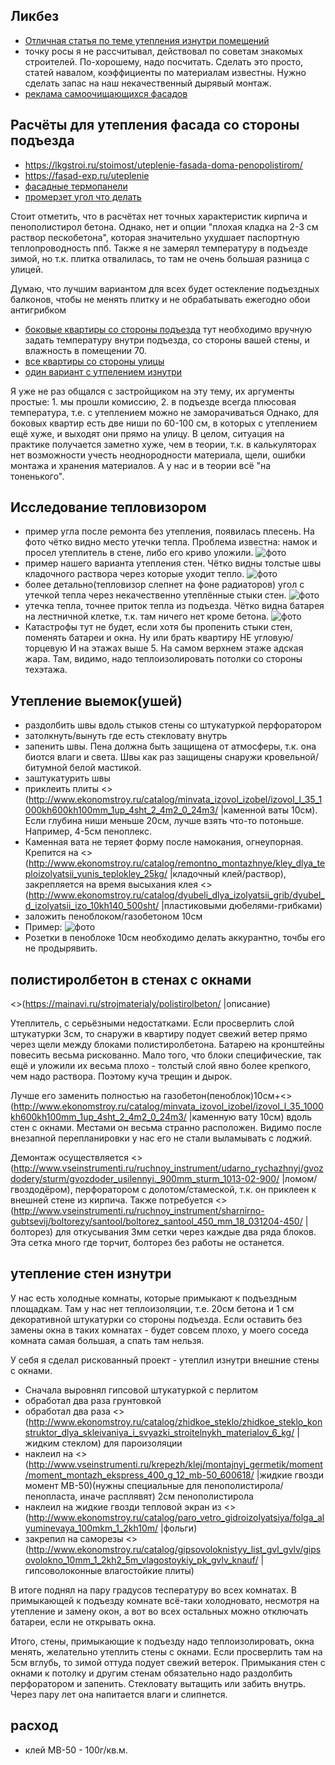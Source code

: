 ## Ликбез

  * [Отличная статья по теме утепления изнутри помещений](http://www.builderclub.com/statia/utepleniye-sten-iznutri-kak-pravilno-uteplit-steny-iznutri)
  * точку росы я не рассчитывал, действовал по советам знакомых строителей. По-хорошему, надо посчитать. Сделать это просто, статей навалом, коэффициенты по материалам известны. Нужно сделать запас на наш некачественный дырявый монтаж.
  * [реклама самоочищающихся фасадов](https://www.youtube.com/watch?v=gZGjbb0vfdQ)

## Расчёты для утепления фасада со стороны подъезда

 * https://lkgstroi.ru/stoimost/uteplenie-fasada-doma-penopolistirom/
 * https://fasad-exp.ru/uteplenie
 * [фасадные термопанели](https://fasad-exp.ru/uteplenie/fasadnye-termopaneli-dlya-naruzhnoj-otdelki-doma.html)
 * [промерзет угол что делать](https://fasad-exp.ru/uteplenie/promerzaet-ugol-v-dome-chto-delat-sposoby-resheniya.html)

Стоит отметить, что в расчётах нет точных характеристик кирпича и пенополистирол бетона. Однако, нет и опции "плохая кладка на 2-3 см раствор пескобетона", которая значительно ухудшает паспортную теплопроводность ппб. Также я не замерял температуру в подъезде зимой, но т.к. плитка отвалилась, то там не очень большая разница с улицей.

Думаю, что лучшим вариантом для всех будет остекление подъездных балконов, чтобы не менять плитку и не обрабатывать ежегодно обои антигрибком

* [боковые квартиры со стороны подъезда](https://www.smartcalc.ru/thermocalc?&gp=229&rt=0&ct=0&os=0&ti=24&to=5&hi=70&ho=85&ld0=300&le0=1&lt0=0&mm0=156&ld1=2000&le1=1&lt1=0&mm1=4&ld2=200&le2=1&lt2=0&mm2=596) тут необходимо вручную задать температуру внутри подъезда, со стороны вашей стены, и влажность в помещении 70.
* [все квартиры со стороны улицы](https://www.smartcalc.ru/thermocalc?&gp=212&rt=0&ct=0&os=0&ti=20&to=-10&hi=55&ho=85&ld0=200&le0=1&lt0=0&mm0=156&ld1=200&le1=1&lt1=0&mm1=149&ld2=2000&le2=1&lt2=0&mm2=99&ld3=500&le3=1&lt3=0&mm3=165)
* [один вариант с утпелением изнутри](https://www.smartcalc.ru/thermocalc?&gp=212&rt=0&ct=0&os=0&ti=20&to=-10&hi=55&ho=85&ld0=100&le0=1&lt0=0&mm0=619&ld1=1&le1=1&lt1=0&mm1=427&ld2=200&le2=1&lt2=0&mm2=592&ld3=200&le3=1&lt3=0&mm3=156&ld4=200&le4=1&lt4=0&mm4=149&ld5=2000&le5=1&lt5=0&mm5=99&ld6=500&le6=1&lt6=0&mm6=165)

Я уже не раз общался с застройщиком на эту тему, их аргументы простые: 1. мы прошли комиссию, 2. в подъезде всегда плюсовая температура, т.е. с утеплением можно не заморачиваться
Однако, для боковых квартир есть две ниши по 60-100 см, в которых с утеплением ещё хуже, и выходят они прямо на улицу.
В целом, ситуация на практике получается заметно хуже, чем в теории, т.к. в калькуляторах нет возможности учесть неоднородности материала, щели, ошибки монтажа и хранения материалов. А у нас и в теории всё "на тоненького".

## Исследование тепловизором
  * пример угла после ремонта без утепления, появилась плесень. На фото чётко видно место утечки тепла. Проблема известна: намок и просел утеплитель в стене, либо его криво уложили. ![фото](/files/после_ремонта.jpg)
  * пример нашего варианта утепления стен. Чётко видны толстые швы кладочного раствора через которые уходит тепло. ![фото](/files/выемки_дубки_1.jpg)
  * более детально(тепловизор слепнет на фоне радиаторов) угол с утечкой тепла через некачественно утеплённые стыки стен. ![фото](/files/выемки_дубки.jpg)
  * утечка тепла, точнее приток тепла из подъезда. Чётко видна батарея на лестничной клетке, т.к. там ничего нет кроме бетона. ![фото](/files/батарея_подъезд.jpg)
  * Катастрофы тут не будет, если хотя бы пропенить стыки стен, поменять батареи и окна. Ну или брать квартиру НЕ угловую/торцевую И на этажах выше 5. На самом верхнем этаже адская жара. Там, видимо, надо теплоизолировать потолки со стороны техэтажа.

## Утепление выемок(ушей)
   * раздолбить швы вдоль стыков стены со штукатуркой перфоратором
   * затолкнуть/вынуть где есть стекловату внутрь
   * запенить швы. Пена должна быть защищена от атмосферы, т.к. она биотся влаги и света. Швы как раз защищены снаружи кровельной/битумной белой мастикой.
   * заштукатурить швы
   * приклеить плиты <>(http://www.ekonomstroy.ru/catalog/minvata_izovol_izobel/izovol_l_35_1000kh600kh100mm_1up_4sht_2_4m2_0_24m3/ |каменной ваты 10см). Если глубина ниши меньше 20см, лучше взять что-то потоньше. Например, 4-5см пеноплекс.
   * Каменная вата не теряет форму после намокания, огнеупорная. Крепится на <>(http://www.ekonomstroy.ru/catalog/remontno_montazhnye/kley_dlya_teploizolyatsii_yunis_teplokley_25kg/ |кладочный клей/раствор), закрепляется на время высыхания клея <>(http://www.ekonomstroy.ru/catalog/dyubeli_dlya_izolyatsii_grib/dyubel_d_izolyatsii_izo_10kh140_500sht/ |пластиковыми дюбелями-грибками)
   * заложить пеноблоком/газобетоном 10см
   * Пример: ![фото](/files/p4090003_min.jpg)
   * Розетки в пеноблоке 10см необходимо делать аккурантно, точбы его не продырявить.


## полистиролбетон в стенах с окнами

<>(https://mainavi.ru/strojmaterialy/polistirolbeton/ |описание)

Утеплитель, с серьёзными недостатками. Если просверлить слой штукатурки 3см, то снаружи в квартиру подует свежий ветер прямо через щели между блоками полистиролбетона. Батарею на кронштейны повесить весьма рискованно. Мало того, что блоки специфические, так ещё и уложили их весьма плохо - толстый слой явно более крепкого, чем надо раствора. Поэтому куча трещин и дырок.

Лучше его заменить полностью на газобетон(пеноблок)10см+<>(http://www.ekonomstroy.ru/catalog/minvata_izovol_izobel/izovol_l_35_1000kh600kh100mm_1up_4sht_2_4m2_0_24m3/ |каменную вату 10см) вдоль стен с окнами. Местами он весьма странно расположен. Видимо после внезапной перепланировки у нас его не стали выламывать с лоджий. 

Демонтаж осуществляется <>(http://www.vseinstrumenti.ru/ruchnoy_instrument/udarno_rychazhnyj/gvozdodery/sturm/gvozdoder_usilennyi._900mm_sturm_1013-02-900/ |ломом/гвоздодёром), перфоратором с долотом/стамеской, т.к. он приклеен к внешней стене из кирпича. Также потребуется <>(http://www.vseinstrumenti.ru/ruchnoy_instrument/sharnirno-gubtsevij/boltorezy/santool/boltorez_santool_450_mm_18_031204-450/ |болторез) для откусывания 3мм сетки через каждые два ряда блоков. Эта сетка много где торчит, болторез без работы не останется.

## утепление стен изнутри

У нас есть холодные комнаты, которые примыкают к подъездным площадкам. Там у нас нет теплоизоляции, т.е. 20см бетона и 1 см декоративной штукатурки со стороны подъезда. Если оставить без замены окна в таких комнатах - будет совсем плохо, у моего соседа комната самая большая, а спать там нельзя.

У себя я сделал рискованный проект - утеплил изнутри внешние стены с окнами. 
  * Сначала выровнял  гипсовой штукатуркой с перлитом
  * обработал два раза грунтовкой
  * обработал два раза <>(http://www.ekonomstroy.ru/catalog/zhidkoe_steklo/zhidkoe_steklo_konstruktor_dlya_skleivaniya_i_svyazki_stroitelnykh_materialov_6_kg/ |жидким стеклом) для пароизоляции
  * наклеил на <>(http://www.vseinstrumenti.ru/krepezh/klej/montajnyj_germetik/moment/moment_montazh_ekspress_400_g_12_mb-50_600618/ |жидкие гвозди момент МВ-50)(нужны специальные для пенополистирола/пенопласта, иначе расплявят) 2см пенополистирола
  * наклеил на жидкие гвозди тепловой экран из <>(http://www.ekonomstroy.ru/catalog/paro_vetro_gidroizolyatsiya/folga_alyuminevaya_100mkm_1_2kh10m/ |фольги)
  * закрепил на саморезы <>(http://www.ekonomstroy.ru/catalog/gipsovoloknistyy_list_gvl_gvlv/gipsovolokno_10mm_1_2kh2_5m_vlagostoykiy_pk_gvlv_knauf/ |гипсоволоконные влагостойкие плиты)

В итоге поднял на пару градусов теспературу во всех комнатах. В примыкающей к подъезду комнате всё-таки холодновато, несмотря на утепление и замену окон, а вот во всех остальных можно отключать батареи, если не открывать окна.

Итого, стены, примыкающие к подъезду надо теплоизолировать, окна менять, желательно утеплить стены с окнами. Если просверлить там на 5см вглубь, то зимой оттуда подует свежий ветерок. Примыкания стен с окнами к потолку и другим стенам обязательно надо раздолбить перфоратором и запенить. Стекловату вытащить или забить внутрь. Через пару лет она напитается влаги и слипнется.

## расход

 * клей МВ-50 - 100г/кв.м.
